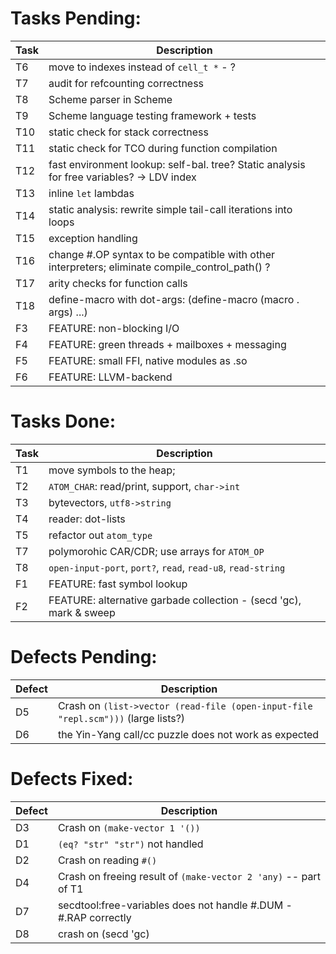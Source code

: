 Tasks Pending:
=============
| Task  | Description        
|-------|------------------------------------------------
| T6    | move to indexes instead of `cell_t *`  - ?
| T7    | audit for refcounting correctness
| T8    | Scheme parser in Scheme
| T9    | Scheme language testing framework + tests
| T10   | static check for stack correctness
| T11   | static check for TCO during function compilation
| T12   | fast environment lookup: self-bal. tree? Static analysis for free variables? -> LDV index
| T13   | inline `let` lambdas
| T14   | static analysis: rewrite simple tail-call iterations into loops
| T15   | exception handling
| T16   | change #.OP syntax to be compatible with other interpreters; eliminate compile_control_path() ?
| T17   | arity checks for function calls
| T18   | define-macro with dot-args: (define-macro (macro . args) ...)
| F3    | FEATURE: non-blocking I/O
| F4    | FEATURE: green threads + mailboxes + messaging
| F5    | FEATURE: small FFI, native modules as .so
| F6    | FEATURE: LLVM-backend

Tasks Done:
===========
| Task  | Description        
|-------|--------------------
| T1    | move symbols to the heap; 
| T2    | `ATOM_CHAR`: read/print, support, `char->int`
| T3    | bytevectors, `utf8->string`
| T4    | reader: dot-lists
| T5    | refactor out `atom_type`
| T7    | polymorohic CAR/CDR; use arrays for `ATOM_OP`
| T8    | `open-input-port`, `port?`, `read`, `read-u8`, `read-string`
| F1    | FEATURE: fast symbol lookup
| F2    | FEATURE: alternative garbade collection - (secd 'gc), mark & sweep

Defects Pending:
===============
| Defect| Description
|-------|--------------------
| D5    | Crash on `(list->vector (read-file (open-input-file "repl.scm")))` (large lists?)
| D6    | the Yin-Yang call/cc puzzle does not work as expected

Defects Fixed:
=============
| Defect| Description
|-------|--------------------
| D3    | Crash on `(make-vector 1 '())`
| D1    |  `(eq? "str" "str")` not handled
| D2    | Crash on reading `#()`
| D4    | Crash on freeing result of `(make-vector 2 'any)` -- part of T1
| D7    | secdtool:free-variables does not handle #.DUM - #.RAP correctly
| D8    | crash on (secd 'gc)
